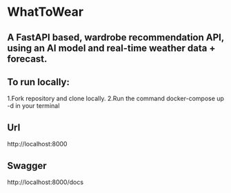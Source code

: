 # WhatToWear
## A FastAPI based, wardrobe recommendation API, using an AI model and real-time weather data + forecast.

## To run locally:
1.Fork repository and clone locally.
2.Run the command docker-compose up -d in your terminal

## Url
http://localhost:8000

## Swagger
http://localhost:8000/docs
